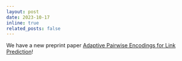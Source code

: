 ```yaml
---
layout: post
date: 2023-10-17
inline: true
related_posts: false
---
```


We have a new preprint paper [Adaptive Pairwise Encodings for Link Prediction](https://arxiv.org/abs/2310.11009)!
